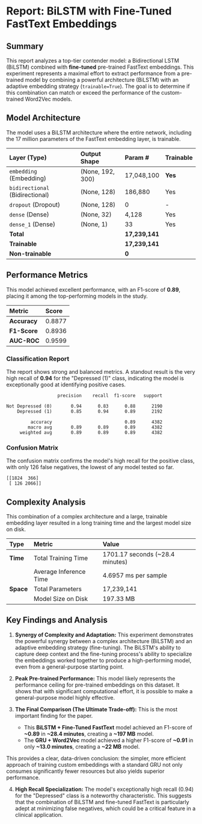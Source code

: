# Report: BiLSTM with Fine-Tuned FastText Embeddings

## Summary

This report analyzes a top-tier contender model: a Bidirectional LSTM (BiLSTM) combined with **fine-tuned** pre-trained FastText embeddings. This experiment represents a maximal effort to extract performance from a pre-trained model by combining a powerful architecture (BiLSTM) with an adaptive embedding strategy (`trainable=True`). The goal is to determine if this combination can match or exceed the performance of the custom-trained Word2Vec models.

## Model Architecture

The model uses a BiLSTM architecture where the entire network, including the 17 million parameters of the FastText embedding layer, is trainable.

| Layer (Type) | Output Shape | Param # | Trainable |
| :--- | :--- | :--- | :--- |
| `embedding` (Embedding) | (None, 192, 300) | 17,048,100 | **Yes** |
| `bidirectional` (Bidirectional) | (None, 128) | 186,880 | Yes |
| `dropout` (Dropout) | (None, 128) | 0 | - |
| `dense` (Dense) | (None, 32) | 4,128 | Yes |
| `dense_1` (Dense) | (None, 1) | 33 | Yes |
| **Total** | | **17,239,141** | |
| **Trainable** | | **17,239,141** | |
| **Non-trainable**| | **0** | |

## Performance Metrics

This model achieved excellent performance, with an F1-score of **0.89**, placing it among the top-performing models in the study.

| Metric | Score |
| :--- | :--- |
| **Accuracy** | 0.8877 |
| **F1-Score** | 0.8936 |
| **AUC-ROC** | 0.9599 |

### Classification Report

The report shows strong and balanced metrics. A standout result is the very high recall of **0.94** for the "Depressed (1)" class, indicating the model is exceptionally good at identifying positive cases.

```
                   precision    recall  f1-score   support

Not Depressed (0)       0.94      0.83      0.88      2190
    Depressed (1)       0.85      0.94      0.89      2192

         accuracy                           0.89      4382
        macro avg       0.89      0.89      0.89      4382
     weighted avg       0.89      0.89      0.89      4382
```

### Confusion Matrix

The confusion matrix confirms the model's high recall for the positive class, with only 126 false negatives, the lowest of any model tested so far.

```
[[1824  366]
 [ 126 2066]]
```

## Complexity Analysis

This combination of a complex architecture and a large, trainable embedding layer resulted in a long training time and the largest model size on disk.

| Type | Metric | Value |
| :--- | :--- | :--- |
| **Time** | Total Training Time | 1701.17 seconds (~28.4 minutes) |
| | Average Inference Time | 4.6957 ms per sample |
| **Space**| Total Parameters | 17,239,141 |
| | Model Size on Disk | 197.33 MB |

## Key Findings and Analysis

1.  **Synergy of Complexity and Adaptation:** This experiment demonstrates the powerful synergy between a complex architecture (BiLSTM) and an adaptive embedding strategy (fine-tuning). The BiLSTM's ability to capture deep context and the fine-tuning process's ability to specialize the embeddings worked together to produce a high-performing model, even from a general-purpose starting point.

2.  **Peak Pre-trained Performance:** This model likely represents the performance ceiling for pre-trained embeddings on this dataset. It shows that with significant computational effort, it is possible to make a general-purpose model highly effective.

3.  **The Final Comparison (The Ultimate Trade-off):** This is the most important finding for the paper.
    * This **BiLSTM + Fine-Tuned FastText** model achieved an F1-score of **~0.89** in **~28.4 minutes**, creating a **~197 MB** model.
    * The **GRU + Word2Vec** model achieved a higher F1-score of **~0.91** in only **~13.0 minutes**, creating a **~22 MB** model.

This provides a clear, data-driven conclusion: the simpler, more efficient approach of training custom embeddings with a standard GRU not only consumes significantly fewer resources but also yields superior performance.

4.  **High Recall Specialization:** The model's exceptionally high recall (0.94) for the "Depressed" class is a noteworthy characteristic. This suggests that the combination of BiLSTM and fine-tuned FastText is particularly adept at minimizing false negatives, which could be a critical feature in a clinical application.